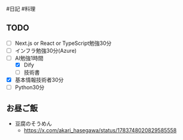 #日記 #料理 

## TODO
- [ ] Next.js or React or TypeScript勉強30分
- [ ] インフラ勉強30分(Azure)
- [ ] AI勉強1時間
	- [x] Dify
	- [ ] 技術書
- [x] 基本情報技術者30分
- [ ] Python30分
## お昼ご飯
- 豆腐のそうめん
	- https://x.com/akari_hasegawa/status/1783748020829585558